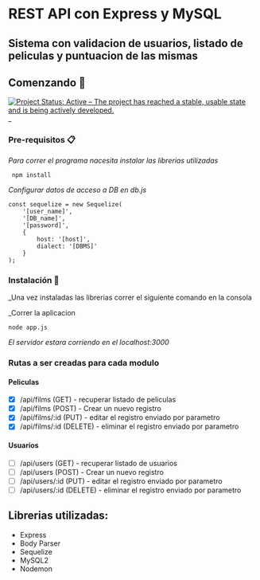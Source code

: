 # REST API con Express y MySQL
## Sistema con validacion de usuarios, listado de peliculas y puntuacion de las mismas
## Comenzando 🚀
[![Project Status: Active – The project has reached a stable, usable state and is being actively developed.](https://www.repostatus.org/badges/latest/active.svg)](https://www.repostatus.org/#active)
_

### Pre-requisitos 📋

_Para correr el programa nacesita instalar las librerias utilizadas_

```
 npm install
```
_Configurar datos de acceso a DB en db.js_
```
const sequelize = new Sequelize(
    '[user_name]',
    '[DB_name]',
    '[password]',
    {
        host: '[host]',
        dialect: '[DBMS]'
    }
);
```
### Instalación 🔧

_Una vez instaladas las librerias correr el siguiente comando en la consola

_Correr la aplicacion 

```
node app.js
```
_El servidor estara corriendo en el localhost:3000_

### Rutas a ser creadas para cada modulo 
#### Peliculas
- [x] /api/films (GET) - recuperar listado de peliculas 
- [x] /api/films (POST) - Crear un nuevo registro 
- [x] /api/films/:id (PUT) - editar el registro enviado por parametro 
- [X] /api/films/:id (DELETE) - eliminar el registro enviado por parametro 

#### Usuarios
- [ ] /api/users (GET) - recuperar listado de usuarios 
- [ ] /api/users (POST) - Crear un nuevo registro 
- [ ] /api/users/:id (PUT) - editar el registro enviado por parametro 
- [ ] /api/users/:id (DELETE) - eliminar el registro enviado por parametro 

## Librerias utilizadas:

 - Express
 - Body Parser
 - Sequelize
 - MySQL2
 - Nodemon